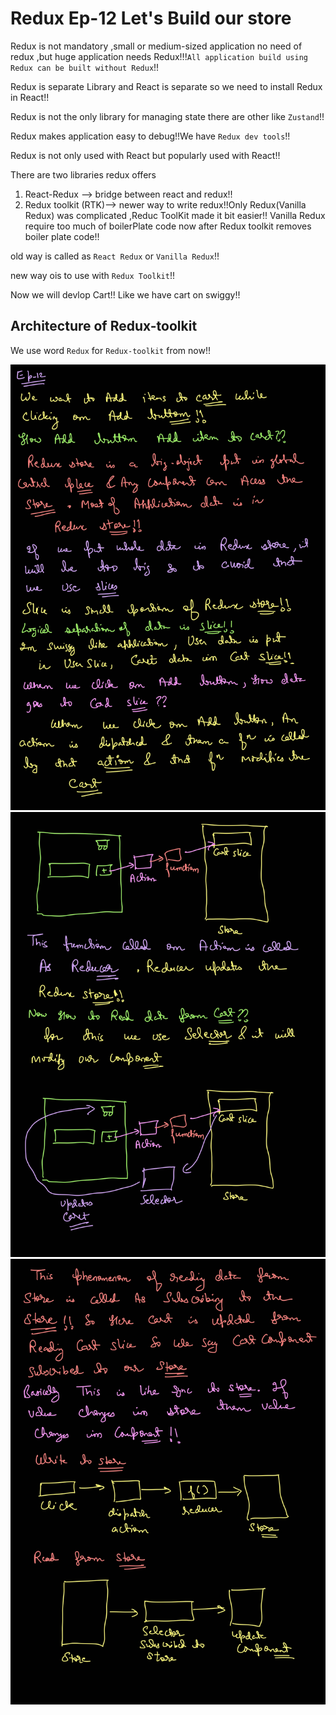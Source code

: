 # Redux Ep-12 Let's Build our store

Redux is not mandatory ,small or medium-sized application no need of redux ,but huge application needs Redux!!!`All application build using Redux can be built without Redux`!!

Redux is separate Library and React is separate so we need to install Redux in React!!

Redux is not the only library for managing state there are other like `Zustand`!!

Redux makes application easy to debug!!We have `Redux dev tools`!!

Redux is not only used with React but popularly used with React!!

There are two libraries redux offers

1. React-Redux --> bridge between react and redux!!
2. Redux toolkit (RTK)--> newer way to write redux!!Only Redux(Vanilla Redux) was complicated ,Reduc ToolKit made it bit easier!! Vanilla Redux require too much of boilerPlate code now after Redux toolkit removes boiler plate code!!

old way is called as `React Redux` or `Vanilla Redux`!!

new way ois to use with `Redux Toolkit`!!

Now we will devlop Cart!! Like we have cart on swiggy!!

## Architecture of Redux-toolkit
 
 We use word `Redux` for `Redux-toolkit` from now!!

 ![alt text](<Namaste React_250620_004154_1.jpg>) 
 ![alt text](<Namaste React_250620_004154_2.jpg>) 
 ![alt text](<Namaste React_250620_004154_3.jpg>)












